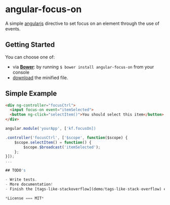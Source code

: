 # angular-focus-on

A simple [angularjs](http://angularjs.org/) directive to set focus on an element through the use of events.

## Getting Started

You can choose one of:

- via **[Bower](http://bower.io/)**: by running `$ bower install angular-focus-on` from your console
- [download](dist/focus-on.js) the minified file.


## Simple Example


```html
<div ng-controller="focusCtrl">
  <input focus-on event="itemSelected">
  <button ng-click="selectItem()">You should select this item</button>
</div>
```

```javascript
angular.module('yourApp', ['kf.focusOn])

.controller('focusCtrl', ['$scope', function($scope) {
    $scope.selectItem() = function() {
        $scope.$broadcast('itemSelected');
    };
}]);
...

## TODO's

- Write tests.
- More documentation!
- Finish the [tags-like-stackoverflow](demo/tags-like-stack-overflow) example.

*License === MIT*
